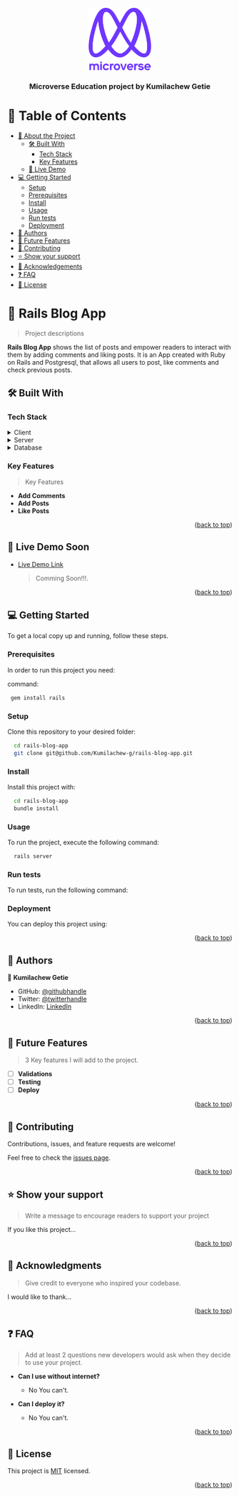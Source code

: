 <a name="readme-top"></a>

<div align="center">

  <img src="murple_logo.png" alt="logo" width="140"  height="auto" />
  <br/>

  <h3><b>Microverse Education project by Kumilachew Getie</b></h3>

</div>

<!-- TABLE OF CONTENTS -->

# 📗 Table of Contents

- [📖 About the Project](#about-project)
  - [🛠 Built With](#built-with)
    - [Tech Stack](#tech-stack)
    - [Key Features](#key-features)
  - [🚀 Live Demo](#live-demo)
- [💻 Getting Started](#getting-started)
  - [Setup](#setup)
  - [Prerequisites](#prerequisites)
  - [Install](#install)
  - [Usage](#usage)
  - [Run tests](#run-tests)
  - [Deployment](#triangular_flag_on_post-deployment)
- [👥 Authors](#authors)
- [🔭 Future Features](#future-features)
- [🤝 Contributing](#contributing)
- [⭐️ Show your support](#support)
- [🙏 Acknowledgements](#acknowledgements)
- [❓ FAQ](#faq)
- [📝 License](#license)

<!-- PROJECT DESCRIPTION -->

# 📖 Rails Blog App <a name="about-project"></a>

> Project descriptions

**Rails Blog App** shows the list of posts and empower readers to interact with them by adding comments and liking posts. It is an App created with Ruby on Rails and Postgresql, that allows all users to post, like comments and check previous posts.

## 🛠 Built With <a name="built-with"></a>

### Tech Stack <a name="tech-stack"></a>

<details>
  <summary>Client</summary>
  <ul>
    <li><a href="https://reactjs.org/">React.js</a></li>
  </ul>
</details>

<details>
  <summary>Server</summary>
  <ul>
    <li><a href="https://www.ruby-lang.org/en/">Ruby </a></li>
    <li><a href="https://rubyonrails.org/">Ruby on Rails </a></li>
  </ul>
</details>

<details>
<summary>Database</summary>
  <ul>
    <li><a href="https://www.postgresql.org/">PostgreSQL</a></li>
  </ul>
</details>

<!-- Features -->

### Key Features <a name="key-features"></a>

> Key Features

- **Add Comments**
- **Add Posts**
- **Like Posts**

<p align="right">(<a href="#readme-top">back to top</a>)</p>

<!-- LIVE DEMO -->

## 🚀 Live Demo Soon <a name="live-demo"></a>

- [Live Demo Link]()
  > Comming Soon!!!.

<p align="right">(<a href="#readme-top">back to top</a>)</p>

<!-- GETTING STARTED -->

## 💻 Getting Started <a name="getting-started"></a>

To get a local copy up and running, follow these steps.

### Prerequisites

In order to run this project you need:

command:

```sh
 gem install rails
```

### Setup

Clone this repository to your desired folder:

```sh
  cd rails-blog-app
  git clone git@github.com/Kumilachew-g/rails-blog-app.git
```

### Install

Install this project with:

```sh
  cd rails-blog-app
  bundle install
```

### Usage

To run the project, execute the following command:

```sh
  rails server
```

### Run tests

To run tests, run the following command:

<!--
Example command:

```sh
  bin/rails test test/models/article_test.rb
```
--->

### Deployment

You can deploy this project using:

<!--
Example:

```sh

```
 -->

<p align="right">(<a href="#readme-top">back to top</a>)</p>

<!-- AUTHORS -->

## 👥 Authors <a name="authors"></a>

<!-- > Mention all of the collaborators of this project. -->

👤 **Kumilachew Getie**

- GitHub: [@githubhandle](https://github.com/Kumilachew-g/)
- Twitter: [@twitterhandle](https://twitter.com/Getie_Haddis)
- LinkedIn: [LinkedIn](https://www.linkedin.com/in/kumilachew-getie-0356bb157/)

<p align="right">(<a href="#readme-top">back to top</a>)</p>

<!-- FUTURE FEATURES -->

## 🔭 Future Features <a name="future-features"></a>

> 3 Key features I will add to the project.

- [ ] **Validations**
- [ ] **Testing**
- [ ] **Deploy**

<p align="right">(<a href="#readme-top">back to top</a>)</p>

<!-- CONTRIBUTING -->

## 🤝 Contributing <a name="contributing"></a>

Contributions, issues, and feature requests are welcome!

Feel free to check the [issues page](../../issues/).

<p align="right">(<a href="#readme-top">back to top</a>)</p>

<!-- SUPPORT -->

## ⭐️ Show your support <a name="support"></a>

> Write a message to encourage readers to support your project

If you like this project...

<p align="right">(<a href="#readme-top">back to top</a>)</p>

<!-- ACKNOWLEDGEMENTS -->

## 🙏 Acknowledgments <a name="acknowledgements"></a>

> Give credit to everyone who inspired your codebase.

I would like to thank...

<p align="right">(<a href="#readme-top">back to top</a>)</p>

<!-- FAQ (optional) -->

## ❓ FAQ <a name="faq"></a>

> Add at least 2 questions new developers would ask when they decide to use your project.

- **Can I use without internet?**

  - No You can't.

- **Can I deploy it?**

  - No You can't.

<p align="right">(<a href="#readme-top">back to top</a>)</p>

<!-- LICENSE -->

## 📝 License <a name="license"></a>

This project is [MIT](./MIT.md) licensed.

<p align="right">(<a href="#readme-top">back to top</a>)</p>
